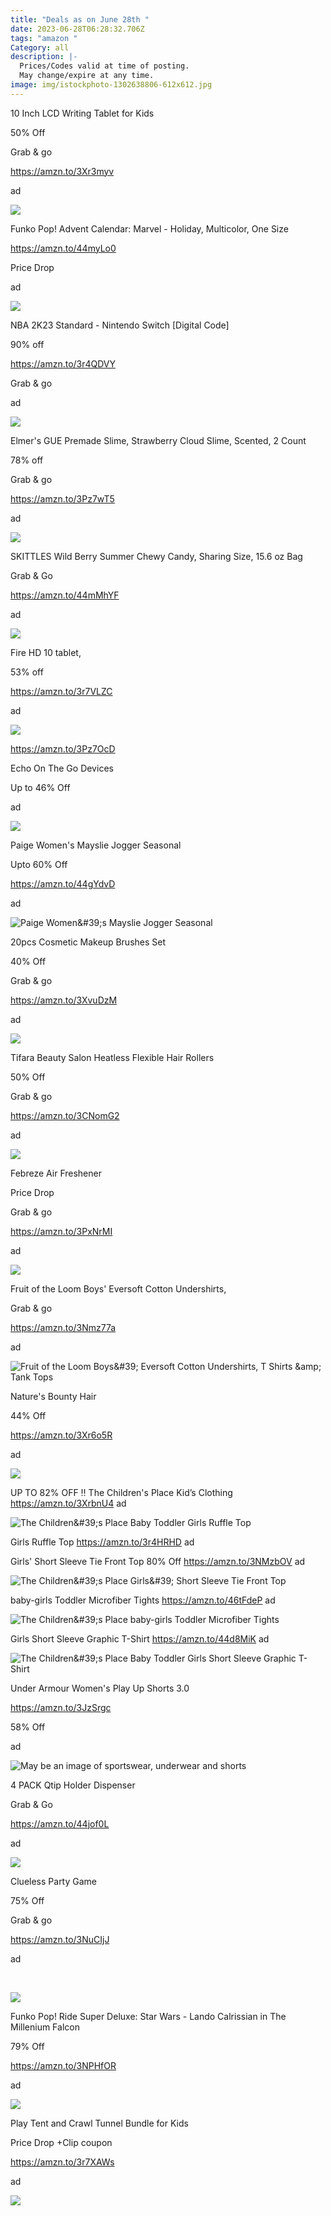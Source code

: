 ```yaml
---
title: "Deals as on June 28th "
date: 2023-06-28T06:28:32.706Z
tags: "amazon "
Category: all
description: |-
  Prices/Codes valid at time of posting.
  May change/expire at any time.
image: img/istockphoto-1302638806-612x612.jpg
---
```

10 Inch LCD Writing Tablet for Kids

50% Off

Grab & go

https://amzn.to/3Xr3myv

ad

![](https://m.media-amazon.com/images/I/81pKDwzkhOL._AC_SL1500_.jpg)



Funko Pop! Advent Calendar: Marvel - Holiday, Multicolor, One Size

https://amzn.to/44myLo0

Price Drop

ad

![](https://m.media-amazon.com/images/I/81UAEWELhRL._AC_SL1500_.jpg)



NBA 2K23 Standard - Nintendo Switch \[Digital Code]

90% off

https://amzn.to/3r4QDVY

Grab & go

ad

![](https://m.media-amazon.com/images/I/71rDx73iyGL._AC_SL1500_.jpg)



Elmer's GUE Premade Slime, Strawberry Cloud Slime, Scented, 2 Count

78% off

Grab & go

https://amzn.to/3Pz7wT5

ad

![](https://m.media-amazon.com/images/I/71UBFkHR9bL._AC_SL1500_.jpg)

SKITTLES Wild Berry Summer Chewy Candy, Sharing Size, 15.6 oz Bag

Grab & Go

https://amzn.to/44mMhYF

ad

![](https://m.media-amazon.com/images/I/613CY2ECvTL._SL1000_.jpg)

Fire HD 10 tablet,

53% off

https://amzn.to/3r7VLZC

ad

![](https://m.media-amazon.com/images/I/61uE03cRsyS._AC_SL1000_.jpg)

https://amzn.to/3Pz7OcD

Echo On The Go Devices

Up to 46% Off

ad

![](https://m.media-amazon.com/images/I/41RCr63s5VL._AC_SL1000_.jpg)



Paige Women's Mayslie Jogger Seasonal

Upto 60% Off

https://amzn.to/44gYdvD

ad

![Paige Women\&#39;s Mayslie Jogger Seasonal](https://m.media-amazon.com/images/I/51kH3EvgFKL._AC_UX569_.jpg)

<!--StartFragment-->

20pcs Cosmetic Makeup Brushes Set

40% Off

Grab & go

https://amzn.to/3XvuDzM

ad

![](https://m.media-amazon.com/images/I/51Z4zptGTKL.jpg)

Tifara Beauty Salon Heatless Flexible Hair Rollers

50% Off

Grab & go

https://amzn.to/3CNomG2

ad

![](https://m.media-amazon.com/images/I/81L16rMIoQL._SL1500_.jpg)

<!--StartFragment-->

Febreze Air Freshener

Price Drop

Grab & go

https://amzn.to/3PxNrMI

ad

![](https://m.media-amazon.com/images/I/71C7spkl0aL._AC_SL1500_.jpg)

<!--StartFragment-->

Fruit of the Loom Boys' Eversoft Cotton Undershirts,

Grab & go

https://amzn.to/3Nmz77a

ad

![Fruit of the Loom Boys\&#39; Eversoft Cotton Undershirts, T Shirts \&amp; Tank Tops](https://m.media-amazon.com/images/I/51MnHNpgyfL._AC_UY741_.jpg)



Nature's Bounty Hair

44% Off

https://amzn.to/3Xr6o5R

ad

![](https://m.media-amazon.com/images/I/71thH7a+6GL._AC_SL1500_.jpg)



UP TO 82% OFF ‼️ The Children's Place Kid’s Clothing https://amzn.to/3XrbnU4 ad



<!--StartFragment-->

![The Children\&#39;s Place Baby Toddler Girls Ruffle Top](https://m.media-amazon.com/images/I/81IpcKlMEqL._AC_UX569_.jpg)

Girls Ruffle Top https://amzn.to/3r4HRHD ad 

Girls' Short Sleeve Tie Front Top 80% Off https://amzn.to/3NMzbOV ad

![The Children\&#39;s Place Girls\&#39; Short Sleeve Tie Front Top](https://m.media-amazon.com/images/I/81YcFx-TC+L._AC_UX569_.jpg)



baby-girls Toddler Microfiber Tights https://amzn.to/46tFdeP ad



![The Children\&#39;s Place baby-girls Toddler Microfiber Tights](https://m.media-amazon.com/images/I/71zQBYDWgmL._AC_UY741_.jpg)

<!--StartFragment-->

Girls Short Sleeve Graphic T-Shirt https://amzn.to/44d8MiK ad

![The Children\&#39;s Place Baby Toddler Girls Short Sleeve Graphic T-Shirt](https://m.media-amazon.com/images/I/814vOqvf9RL._AC_UX569_.jpg)

<!--StartFragment-->

Under Armour Women's Play Up Shorts 3.0

https://amzn.to/3JzSrgc

58% Off

ad

<!--StartFragment-->

![May be an image of sportswear, underwear and shorts](https://scontent.fccu31-1.fna.fbcdn.net/v/t39.30808-6/356866293_2950432858421578_6947486410674727309_n.jpg?stp=dst-jpg_p180x540&_nc_cat=104&ccb=1-7&_nc_sid=5cd70e&_nc_ohc=N0uIoTBoGW8AX_LaAhN&_nc_ht=scontent.fccu31-1.fna&oh=00_AfBdvlERSxJS-vXUcE9nlTJJoHh-dn68O4LFW3wAics3VA&oe=64A0BA6F)

<!--StartFragment-->

4 PACK Qtip Holder Dispenser

Grab & Go

https://amzn.to/44jof0L

ad

![](https://m.media-amazon.com/images/I/810F39PEy3L._AC_SL1500_.jpg)

<!--StartFragment-->

Clueless Party Game

75% Off

Grab & go

https://amzn.to/3NuCIjJ

ad

<!--EndFragment--> ﻿ 

![](https://m.media-amazon.com/images/I/81+SHkG85xL._AC_SL1500_.jpg)



Funko Pop! Ride Super Deluxe: Star Wars - Lando Calrissian in The Millenium Falcon

79% Off

https://amzn.to/3NPHfOR

ad

![](https://m.media-amazon.com/images/I/61SI7GV--PL._AC_SL1242_.jpg)

<!--StartFragment-->

Play Tent and Crawl Tunnel Bundle for Kids

Price Drop +Clip coupon

https://amzn.to/3r7XAWs

ad

![](https://m.media-amazon.com/images/I/81SvJHjI2OL._AC_SL1500_.jpg)

<!--EndFragment-->